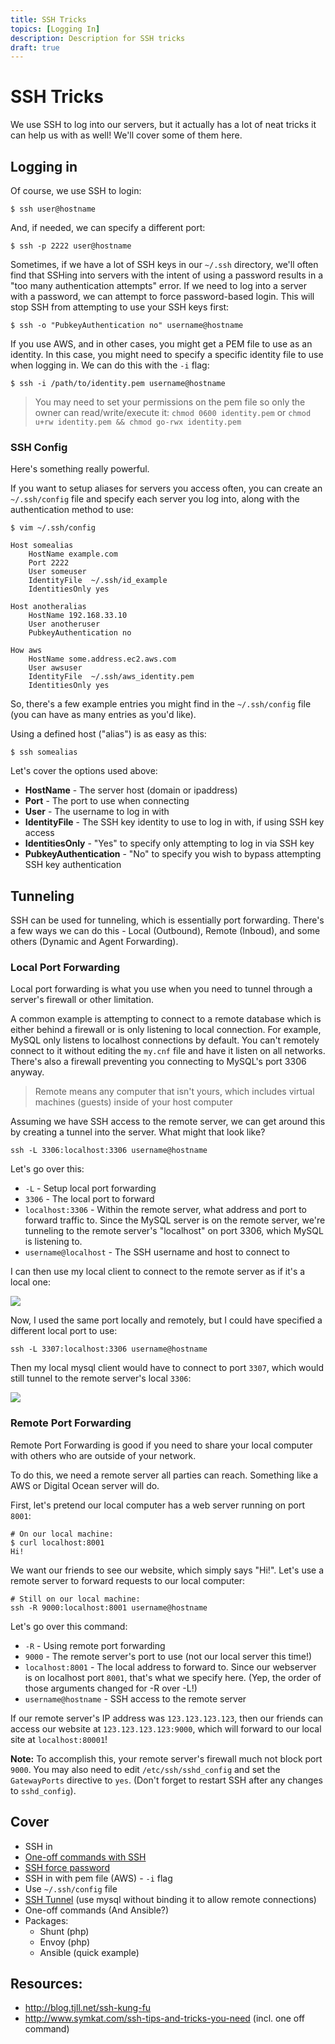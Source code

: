 ```yaml
---
title: SSH Tricks
topics: [Logging In]
description: Description for SSH tricks
draft: true
---
```

# SSH Tricks

We use SSH to log into our servers, but it actually has a lot of neat tricks it can help us with as well! We'll cover some of them here.

## Logging in

Of course, we use SSH to login:

	$ ssh user@hostname

And, if needed, we can specify a different port:

	$ ssh -p 2222 user@hostname	

Sometimes, if we have a lot of SSH keys in our `~/.ssh` directory, we'll often find that SSHing into servers with the intent of using a password results in a "too many authentication attempts" error. If we need to log into a server with a password, we can attempt to force password-based login. This will stop SSH from attempting to use your SSH keys first:

	$ ssh -o "PubkeyAuthentication no" username@hostname

If you use AWS, and in other cases, you might get a PEM file to use as an identity. In this case, you might need to specify a specific identity file to use when logging in. We can do this with the `-i` flag:

	$ ssh -i /path/to/identity.pem username@hostname

> You may need to set your permissions on the pem file so only the owner can read/write/execute it: `chmod 0600 identity.pem` or `chmod u+rw identity.pem && chmod go-rwx identity.pem`

### SSH Config

Here's something really powerful. 

If you want to setup aliases for servers you access often, you can create an `~/.ssh/config` file and specify each server you log into, along with the authentication method to use:

	$ vim ~/.ssh/config
	
	Host somealias
		HostName example.com
		Port 2222
		User someuser
		IdentityFile  ~/.ssh/id_example
		IdentitiesOnly yes
		
	Host anotheralias
		HostName 192.168.33.10
		User anotheruser
		PubkeyAuthentication no
	
	How aws
		HostName some.address.ec2.aws.com
		User awsuser
		IdentityFile  ~/.ssh/aws_identity.pem
		IdentitiesOnly yes

So, there's a few example entries you might find in the `~/.ssh/config` file (you can have as many entries as you'd like).

Using a defined host ("alias") is as easy as this:

	$ ssh somealias

Let's cover the options used above:

* **HostName** - The server host (domain or ipaddress)
* **Port** - The port to use when connecting
* **User** - The username to log in with
* **IdentityFile** - The SSH key identity to use to log in with, if using SSH key access
* **IdentitiesOnly**  - "Yes" to specify only attempting to log in via SSH key
* **PubkeyAuthentication** - "No" to specify you wish to bypass attempting SSH key authentication

## Tunneling

SSH can be used for tunneling, which is essentially port forwarding. There's a few ways we can do this - Local (Outbound), Remote (Inboud), and some others (Dynamic and Agent Forwarding).

### Local Port Forwarding

Local port forwarding is what you use when you need to tunnel through a server's firewall or other limitation. 

A common example is attempting to connect to a remote database which is either behind a firewall or is only listening to local connection. For example, MySQL only listens to localhost connections by default. You can't remotely connect to it without editing the `my.cnf` file and have it listen on all networks. There's also a firewall preventing you connecting to MySQL's port 3306 anyway.

> Remote means any computer that isn't yours, which includes virtual machines (guests) inside of your host computer

Assuming we have SSH access to the remote server, we can get around this by creating a tunnel into the server. What might that look like?

	ssh -L 3306:localhost:3306 username@hostname

Let's go over this:

* `-L` - Setup local port forwarding
* `3306` - The local port to forward
* `localhost:3306` - Within the remote server, what address and port to forward traffic to. Since the MySQL server is on the remote server, we're tunneling to the remote server's "localhost" on port 3306, which MySQL is listening to.
* `username@localhost` - The SSH username and host to connect to

I can then use my local client to connect to the remote server as if it's a local one:

![](https://s3.amazonaws.com/serversforhackers/tunnela.png)

Now, I used the same port locally and remotely, but I could have specified a different local port to use:

	ssh -L 3307:localhost:3306 username@hostname

Then my local mysql client would have to connect to port `3307`, which would still tunnel to the remote server's local `3306`:

![](https://s3.amazonaws.com/serversforhackers/tunnelb.png)

<!-- should talk about "localhost" and "127.0.0.1" being lo, "*" being used to all interfaces, and specific IP addresses for eth* interface binding -->

### Remote Port Forwarding

Remote Port Forwarding is good if you need to share your local computer with others who are outside of your network.

To do this, we need a remote server all parties can reach. Something like a AWS or Digital Ocean server will do.

First, let's pretend our local computer has a web server running on port `8001`:

	# On our local machine:
	$ curl localhost:8001
	Hi!

We want our friends to see our website, which simply says "Hi!". Let's use a remote server to forward requests to our local computer:

	# Still on our local machine:
	ssh -R 9000:localhost:8001 username@hostname

Let's go over this command:

* `-R` - Using remote port forwarding
* `9000` - The remote server's port to use (not our local server this time!)
* `localhost:8001` - The local address to forward to. Since our webserver is on localhost port `8001`, that's what we specify here. (Yep, the order of those arguments changed for -R over -L!)
* `username@hostname` - SSH access to the remote server

If our remote server's IP address was `123.123.123.123`, then our friends can access our website at `123.123.123.123:9000`, which will forward to our local site at `localhost:80001`!

**Note:** To accomplish this, your remote server's firewall much not block port `9000`. You may also need to edit `/etc/ssh/sshd_config` and set the `GatewayPorts` directive to `yes`. (Don't forget to restart SSH after any changes to `sshd_config`).




## Cover

* SSH in
* [One-off commands with SSH](http://www.symkat.com/ssh-tips-and-tricks-you-need)
* [SSH force password](http://bijayrungta.com/force-ssh-to-use-password-instead-of-public-key)
* SSH in with pem file (AWS) - `-i` flag
* Use `~/.ssh/config` file
* [SSH Tunnel](http://blog.sensible.io/2014/05/17/ssh-tunnel-local-and-remote-port-forwarding-explained-with-examples.html) (use mysql without binding it to allow remote connections)
* One-off commands (And Ansible?)
* Packages:
	* Shunt (php)
	* Envoy (php)
	* Ansible (quick example)
	

## Resources:

* http://blog.tjll.net/ssh-kung-fu
* http://www.symkat.com/ssh-tips-and-tricks-you-need (incl. one off command)